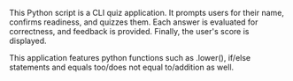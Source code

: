 This Python script is a CLI quiz application. It prompts users for their name, confirms readiness, and quizzes them. 
Each answer is evaluated for correctness, and feedback is provided. Finally, the user's score is displayed.

This application features python functions such as .lower(), if/else statements and equals too/does not equal to/addition as well.
